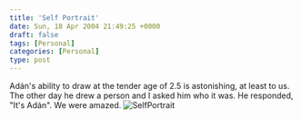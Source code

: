 ```yaml
---
title: 'Self Portrait'
date: Sun, 18 Apr 2004 21:49:25 +0000
draft: false
tags: [Personal]
categories: [Personal]
type: post
---
```


Adán's ability to draw at the tender age of 2.5 is astonishing, at least to us. The other day he drew a person and I asked him who it was. He responded, "It's Adán". We were amazed. ![SelfPortrait](http://zeusville.files.wordpress.com/2004/04/selfportrait.png "SelfPortrait")
